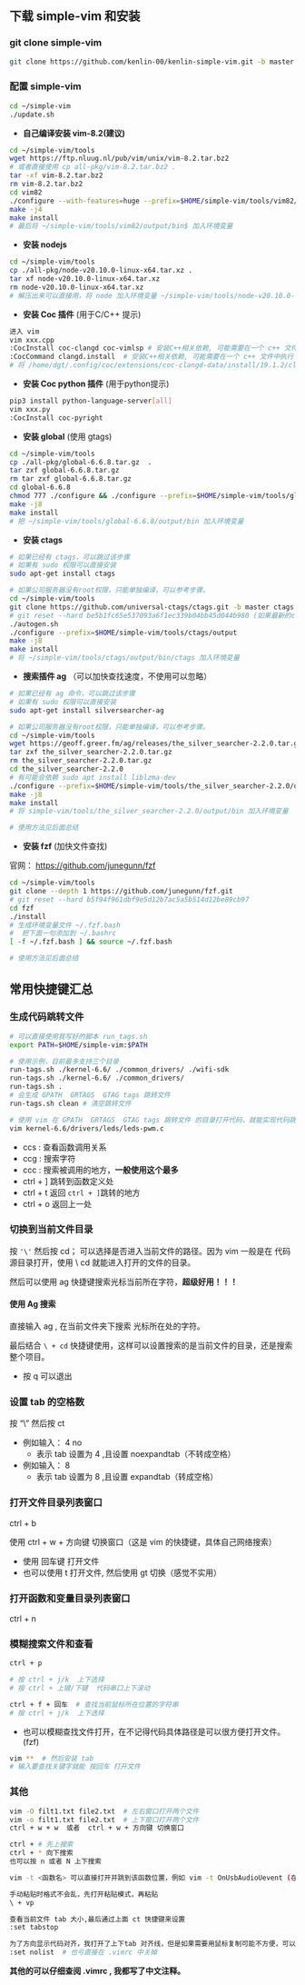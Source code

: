 

## 下载 simple-vim 和安装

### git clone simple-vim

```sh
git clone https://github.com/kenlin-00/kenlin-simple-vim.git -b master $HOME/simple-vim
```

###  配置 simple-vim

```sh
cd ~/simple-vim
./update.sh
```

- **自己编译安装 vim-8.2(建议)**

```sh
cd ~/simple-vim/tools
wget https://ftp.nluug.nl/pub/vim/unix/vim-8.2.tar.bz2
# 或者直接使用 cp all-pkg/vim-8.2.tar.bz2 .
tar -xf vim-8.2.tar.bz2
rm vim-8.2.tar.bz2
cd vim82
./configure --with-features=huge --prefix=$HOME/simple-vim/tools/vim82/output/ --enable-gui=gtk3 --with-tlib=ncursesw --enable-pythoninterp=yes  --enable-python3interp=yes
make -j4
make install
# 最后将 ~/simple-vim/tools/vim82/output/bin$ 加入环境变量
```

- **安装 nodejs**

```sh
cd ~/simple-vim/tools
cp ./all-pkg/node-v20.10.0-linux-x64.tar.xz .
tar xf node-v20.10.0-linux-x64.tar.xz
rm node-v20.10.0-linux-x64.tar.xz
# 解压出来可以直接用，将 node 加入环境变量 ~/simple-vim/tools/node-v20.10.0-linux-x64/bin
```

- **安装 Coc 插件** (用于C/C++ 提示)

```sh
进入 vim
vim xxx.cpp
:CocInstall coc-clangd coc-vimlsp # 安装C++相关依赖, 可能需要在一个 c++ 文件中执行
:CocCommand clangd.install  # 安装C++相关依赖, 可能需要在一个 c++ 文件中执行
# 将 /home/dgt/.config/coc/extensions/coc-clangd-data/install/19.1.2/clangd_19.1.2/bin 加入环境变量
```

- **安装 Coc python 插件** (用于python提示)

```sh
pip3 install python-language-server[all]
vim xxx.py
:CocInstall coc-pyright
```

- **安装 global** (使用 gtags)

```sh
cd ~/simple-vim/tools
cp ./all-pkg/global-6.6.8.tar.gz  .
tar zxf global-6.6.8.tar.gz
rm tar zxf global-6.6.8.tar.gz
cd global-6.6.8
chmod 777 ./configure && ./configure --prefix=$HOME/simple-vim/tools/global-6.6.8/output
make -j8
make install
# 把 ~/simple-vim/tools/global-6.6.8/output/bin 加入环境变量
```

- **安装 ctags**

```sh
# 如果已经有 ctags，可以跳过该步骤
# 如果有 sudo 权限可以直接安装
sudo apt-get install ctags

# 如果公司服务器没有root权限，只能单独编译，可以参考步骤。
cd ~/simple-vim/tools
git clone https://github.com/universal-ctags/ctags.git -b master ctags
# git reset --hard be5b1fc65e537093a6f1ec339b04bb45d044b980 (如果最新的code无法编译可以尝试回退，否则忽略)
./autogen.sh
./configure --prefix=$HOME/simple-vim/tools/ctags/output
make -j8
make install
# 将 ~/simple-vim/tools/ctags/output/bin/ctags 加入环境变量
```

- **搜索插件 ag** （可以加快查找速度，不使用可以忽略）

```sh
# 如果已经有 ag 命令，可以跳过该步骤
# 如果有 sudo 权限可以直接安装
sudo apt-get install silversearcher-ag

# 如果公司服务器没有root权限，只能单独编译，可以参考步骤。
cd ~/simple-vim/tools
wget https://geoff.greer.fm/ag/releases/the_silver_searcher-2.2.0.tar.gz
tar zxf the_silver_searcher-2.2.0.tar.gz
rm the_silver_searcher-2.2.0.tar.gz
cd the_silver_searcher-2.2.0
# 有可能会依赖 sudo apt install liblzma-dev
./configure --prefix=$HOME/simple-vim/tools/the_silver_searcher-2.2.0/output
make -j8
make install
# 将 simple-vim/tools/the_silver_searcher-2.2.0/output/bin 加入环境变量

# 使用方法见后面总结
```

- **安装 fzf** (加快文件查找)

官网： https://github.com/junegunn/fzf

```sh
cd ~/simple-vim/tools
git clone --depth 1 https://github.com/junegunn/fzf.git
# git reset --hard b5f94f961dbf9e5d12b7ac5a5b514d12be89cb97
cd fzf
./install
# 生成环境变量文件 ~/.fzf.bash
#  把下面一句添加到 ~/.bashrc
[ -f ~/.fzf.bash ] && source ~/.fzf.bash

# 使用方法见后面总结
```

## 常用快捷键汇总

### 生成代码跳转文件

```sh
# 可以直接使用我写好的脚本 run_tags.sh
export PATH=$HOME/simple-vim:$PATH

# 使用示例，目前最多支持三个目录
run-tags.sh ./kernel-6.6/ ./common_drivers/ ./wifi-sdk
run-tags.sh ./kernel-6.6/ ./common_drivers/
run-tags.sh .
# 会生成 GPATH  GRTAGS  GTAG tags 跳转文件
run-tags.sh clean # 清空跳转文件

# 使用 vim 在 GPATH  GRTAGS  GTAG tags 跳转文件 的目录打开代码，就能实现代码跳转
vim kernel-6.6/drivers/leds/leds-pwm.c
```

- ccs : 查看函数调用关系
- ccg : 搜索字符
- ccc : 搜索被调用的地方，**一般使用这个最多**
- ctrl + ] 跳转到函数定义处
- ctrl + t 返回 `ctrl + ]`跳转的地方
- ctrl + o 返回上一处


### 切换到当前文件目录

按 `'\'` 然后按 cd； 可以选择是否进入当前文件的路径。因为 vim 一般是在 代码源目录打开，使用 \ cd 就能进入打开的文件的目录。

然后可以使用 ag 快捷键搜索光标当前所在字符，**超级好用！！！**

#### 使用 Ag 搜索

直接输入 ag , 在当前文件夹下搜索 光标所在处的字符。

最后结合 `\ + cd` 快捷键使用，这样可以设置搜索的是当前文件的目录，还是搜索整个项目。

- 按 q 可以退出


### 设置 tab 的空格数

按 “\” 然后按 ct

- 例如输入： 4 no
	- 表示 tab 设置为 4 ,且设置 noexpandtab（不转成空格）
- 例如输入： 8
	- 表示 tab 设置为 8 ,且设置 expandtab（转成空格）


### 打开文件目录列表窗口

ctrl + b

使用 ctrl + w + 方向键 切换窗口（这是 vim 的快捷键，具体自己网络搜索）

- 使用 回车键 打开文件
- 也可以使用 t 打开文件, 然后使用 gt 切换（感觉不实用）

### 打开函数和变量目录列表窗口

ctrl + n

### 模糊搜索文件和查看

```sh
ctrl + p

# 按 ctrl + j/k  上下选择
# 按 ctrl + 上键/下键  代码串口上下滚动

ctrl + f + 回车  # 查找当前鼠标所在位置的字符串
# 按 ctrl + j/k  上下选择
```

- 也可以模糊查找文件打开，在不记得代码具体路径是可以很方便打开文件。 (fzf)

```sh
vim **  # 然后安装 tab
# 输入要查找关键字就能 按回车 打开文件
```

###  其他

```sh
vim -O filt1.txt file2.txt  # 左右窗口打开两个文件
vim -o filt1.txt file2.txt  # 上下窗口打开两个文件
ctrl + w + w  或者  ctrl + w + 方向键 切换窗口

ctrl + # 先上搜索
ctrl + * 向下搜索
也可以按 n 或者 N 上下搜索

vim -t <函数名> 可以直接打开并跳到该函数位置，例如 vim -t OnUsbAudioUevent (在 ctags 文件目录执行)

手动粘贴时格式不会乱，先打开粘贴模式，再粘贴
\ + vp

查看当前文件 tab 大小,最后通过上面 ct 快捷键来设置
:set tabstop

为了方向显示代码对齐，我打开了上下tab 对齐线，但是如果需要用鼠标复制可能不方便，可以使用如下方式隐藏
:set nolist  # 也亏直接在 .vimrc 中关掉
```

**其他的可以仔细查阅 .vimrc , 我都写了中文注释。**

